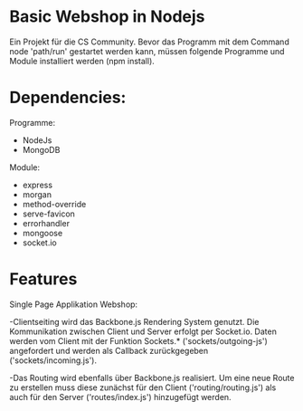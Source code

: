 # Basic Webshop in Nodejs

Ein Projekt für die CS Community.
Bevor das Programm mit dem Command node 'path/run' gestartet werden kann, müssen folgende Programme und Module installiert werden (npm install).

# Dependencies:

Programme:
- NodeJs
- MongoDB

Module:
- express
- morgan
- method-override
- serve-favicon
- errorhandler
- mongoose
- socket.io

# Features

Single Page Applikation Webshop:

-Clientseiting wird das Backbone.js Rendering System genutzt. Die Kommunikation zwischen Client und Server erfolgt per Socket.io. Daten werden vom Client mit der Funktion Sockets.* ('sockets/outgoing-js') angefordert und werden als Callback zurückgegeben ('sockets/incoming.js').

-Das Routing wird ebenfalls über Backbone.js realisiert. Um eine neue Route zu erstellen muss diese zunächst für den Client ('routing/routing.js') als auch für den Server ('routes/index.js') hinzugefügt werden.
